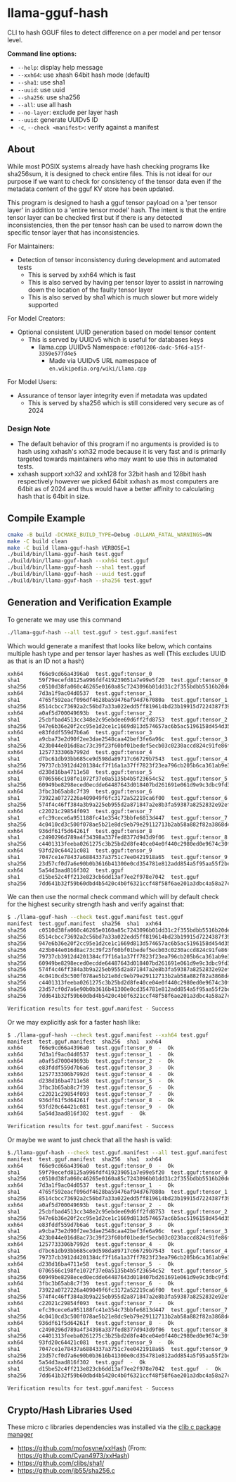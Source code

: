 
# llama-gguf-hash

CLI to hash GGUF files to detect difference on a per model and per tensor level.

**Command line options:**

- `--help`: display help message
- `--xxh64`: use xhash 64bit hash mode (default)
- `--sha1`: use sha1
- `--uuid`: use uuid
- `--sha256`: use sha256
- `--all`: use all hash
- `--no-layer`: exclude per layer hash
- `--uuid`: generate UUIDv5 ID
- `-c`, `--check <manifest>`:  verify against a manifest

## About

While most POSIX systems already have hash checking programs like sha256sum, it
is designed to check entire files. This is not ideal for our purpose if we want
to check for consistency of the tensor data even if the metadata content of the
gguf KV store has been updated.

This program is designed to hash a gguf tensor payload on a 'per tensor layer'
in addition to a 'entire tensor model' hash. The intent is that the entire
tensor layer can be checked first but if there is any detected inconsistencies,
then the per tensor hash can be used to narrow down the specific tensor layer
that has inconsistencies.

For Maintainers:
- Detection of tensor inconsistency during development and automated tests
    - This is served by xxh64 which is fast
    - This is also served by having per tensor layer to assist in narrowing down
      the location of the faulty tensor layer
    - This is also served by sha1 which is much slower but more widely supported

For Model Creators:
- Optional consistent UUID generation based on model tensor content
    - This is served by UUIDv5 which is useful for databases keys
        - llama.cpp UUIDv5 Namespace: `ef001206-dadc-5f6d-a15f-3359e577d4e5`
            - Made via UUIDv5 URL namespace of `en.wikipedia.org/wiki/Llama.cpp`

For Model Users:
- Assurance of tensor layer integrity even if metadata was updated
    - This is served by sha256 which is still considered very secure as of 2024

### Design Note

- The default behavior of this program if no arguments is provided is to hash
  using xxhash's xxh32 mode because it is very fast and is primarily targeted
  towards maintainers who may want to use this in automated tests.
- xxhash support xxh32 and xxh128 for 32bit hash and 128bit hash respectively
  however we picked 64bit xxhash as most computers are 64bit as of 2024 and thus
  would have a better affinity to calculating hash that is 64bit in size.

## Compile Example

```bash
cmake -B build -DCMAKE_BUILD_TYPE=Debug -DLLAMA_FATAL_WARNINGS=ON
make -C build clean
make -C build llama-gguf-hash VERBOSE=1
./build/bin/llama-gguf-hash test.gguf
./build/bin/llama-gguf-hash --xxh64 test.gguf
./build/bin/llama-gguf-hash --sha1 test.gguf
./build/bin/llama-gguf-hash --uuid test.gguf
./build/bin/llama-gguf-hash --sha256 test.gguf
```

## Generation and Verification Example

To generate we may use this command

```bash
./llama-gguf-hash --all test.gguf > test.gguf.manifest
```

Which would generate a manifest that looks like below, which contains multiple hash type and per tensor layer hashes as well
(This excludes UUID as that is an ID not a hash)

```bash
xxh64     f66e9cd66a4396a0  test.gguf:tensor_0
sha1      59f79ecefd8125a996fdf419239051a7e99e5f20  test.gguf:tensor_0
sha256    c0510d38fa060c46265e0160a85c7243096b01dd31c2f355bdbb5516b20de1bd  test.gguf:tensor_0
xxh64     7d3a1f9ac04d0537  test.gguf:tensor_1
sha1      4765f592eacf096df4628ba59476af94d767080a  test.gguf:tensor_1
sha256    8514cbcc73692a2c56bd7a33a022edd5ff819614bd23b19915d7224387f397a7  test.gguf:tensor_1
xxh64     a0af5d700049693b  test.gguf:tensor_2
sha1      25cbfbad4513cc348e2c95ebdee69d6ff2fd8753  test.gguf:tensor_2
sha256    947e6b36e20f2cc95e1d2ce1c1669d813d574657ac6b5ac5196158d454d35180  test.gguf:tensor_2
xxh64     e83fddf559d7b6a6  test.gguf:tensor_3
sha1      a9cba73e2d90f2ee3dae2548caa42bef3fe6a96c  test.gguf:tensor_3
sha256    423b044e016d8ac73c39f23f60bf01bedef5ecb03c0230accd824c91fe86f1a1  test.gguf:tensor_3
xxh64     1257733306b7992d  test.gguf:tensor_4
sha1      d7bc61db93bb685ce9d598da89717c66729b7543  test.gguf:tensor_4
sha256    79737cb3912d4201384cf7f16a1a37ff7823f23ea796cb205b6ca361ab9e3ebf  test.gguf:tensor_4
xxh64     d238d16ba4711e58  test.gguf:tensor_5
sha1      0706566c198fe1072f37e0a5135b4b5f23654c52  test.gguf:tensor_5
sha256    60949be8298eced0ecdde64487643d018407bd261691e061d9e9c3dbc9fd358b  test.gguf:tensor_5
xxh64     3fbc3b65ab8c7f39  test.gguf:tensor_6
sha1      73922a0727226a409049f6fc3172a52219ca6f00  test.gguf:tensor_6
sha256    574f4c46ff384a3b9a225eb955d2a871847a2e8b3fa59387a8252832e92ef7b0  test.gguf:tensor_6
xxh64     c22021c29854f093  test.gguf:tensor_7
sha1      efc39cece6a951188fc41e354c73bbfe6813d447  test.gguf:tensor_7
sha256    4c0410cd3c500f078ae5b21e8dc9eb79e29112713b2ab58a882f82a3868d4d75  test.gguf:tensor_7
xxh64     936df61f5d64261f  test.gguf:tensor_8
sha1      c2490296d789a4f34398a337fed8377d943d9f06  test.gguf:tensor_8
sha256    c4401313feeba0261275c3b25bd2d8fe40ce04e0f440c2980ed0e9674c30ff01  test.gguf:tensor_8
xxh64     93fd20c64421c081  test.gguf:tensor_9
sha1      7047ce1e78437a6884337a3751c7ee0421918a65  test.gguf:tensor_9
sha256    23d57cf0d7a6e90b0b3616b41300e0cd354781e812add854a5f95aa55f2bc514  test.gguf:tensor_9
xxh64     5a54d3aad816f302  test.gguf
sha1      d15be52c4ff213e823cb6dd13af7ee2f978e7042  test.gguf
sha256    7dd641b32f59b60dbd4b5420c4b0f6321ccf48f58f6ae201a3dbc4a58a27c6e4  test.gguf
```

We can then use the normal check command which will by default check for the highest security strength hash and verify against that:

```bash
$ ./llama-gguf-hash --check test.gguf.manifest test.gguf
manifest  test.gguf.manifest  sha256  sha1  xxh64
sha256    c0510d38fa060c46265e0160a85c7243096b01dd31c2f355bdbb5516b20de1bd  test.gguf:tensor_0  -  Ok
sha256    8514cbcc73692a2c56bd7a33a022edd5ff819614bd23b19915d7224387f397a7  test.gguf:tensor_1  -  Ok
sha256    947e6b36e20f2cc95e1d2ce1c1669d813d574657ac6b5ac5196158d454d35180  test.gguf:tensor_2  -  Ok
sha256    423b044e016d8ac73c39f23f60bf01bedef5ecb03c0230accd824c91fe86f1a1  test.gguf:tensor_3  -  Ok
sha256    79737cb3912d4201384cf7f16a1a37ff7823f23ea796cb205b6ca361ab9e3ebf  test.gguf:tensor_4  -  Ok
sha256    60949be8298eced0ecdde64487643d018407bd261691e061d9e9c3dbc9fd358b  test.gguf:tensor_5  -  Ok
sha256    574f4c46ff384a3b9a225eb955d2a871847a2e8b3fa59387a8252832e92ef7b0  test.gguf:tensor_6  -  Ok
sha256    4c0410cd3c500f078ae5b21e8dc9eb79e29112713b2ab58a882f82a3868d4d75  test.gguf:tensor_7  -  Ok
sha256    c4401313feeba0261275c3b25bd2d8fe40ce04e0f440c2980ed0e9674c30ff01  test.gguf:tensor_8  -  Ok
sha256    23d57cf0d7a6e90b0b3616b41300e0cd354781e812add854a5f95aa55f2bc514  test.gguf:tensor_9  -  Ok
sha256    7dd641b32f59b60dbd4b5420c4b0f6321ccf48f58f6ae201a3dbc4a58a27c6e4  test.gguf  -  Ok

Verification results for test.gguf.manifest - Success
```

Or we may explicitly ask for a faster hash like:

```bash
$ ./llama-gguf-hash --check test.gguf.manifest --xxh64 test.gguf
manifest  test.gguf.manifest  sha256  sha1  xxh64
xxh64     f66e9cd66a4396a0  test.gguf:tensor_0  -  Ok
xxh64     7d3a1f9ac04d0537  test.gguf:tensor_1  -  Ok
xxh64     a0af5d700049693b  test.gguf:tensor_2  -  Ok
xxh64     e83fddf559d7b6a6  test.gguf:tensor_3  -  Ok
xxh64     1257733306b7992d  test.gguf:tensor_4  -  Ok
xxh64     d238d16ba4711e58  test.gguf:tensor_5  -  Ok
xxh64     3fbc3b65ab8c7f39  test.gguf:tensor_6  -  Ok
xxh64     c22021c29854f093  test.gguf:tensor_7  -  Ok
xxh64     936df61f5d64261f  test.gguf:tensor_8  -  Ok
xxh64     93fd20c64421c081  test.gguf:tensor_9  -  Ok
xxh64     5a54d3aad816f302  test.gguf  -  Ok

Verification results for test.gguf.manifest - Success
```

Or maybe we want to just check that all the hash is valid:

```bash
$./llama-gguf-hash --check test.gguf.manifest --all test.gguf.manifest
manifest  test.gguf.manifest  sha256  sha1  xxh64
xxh64     f66e9cd66a4396a0  test.gguf:tensor_0  -  Ok
sha1      59f79ecefd8125a996fdf419239051a7e99e5f20  test.gguf:tensor_0  -  Ok
sha256    c0510d38fa060c46265e0160a85c7243096b01dd31c2f355bdbb5516b20de1bd  test.gguf:tensor_0  -  Ok
xxh64     7d3a1f9ac04d0537  test.gguf:tensor_1  -  Ok
sha1      4765f592eacf096df4628ba59476af94d767080a  test.gguf:tensor_1  -  Ok
sha256    8514cbcc73692a2c56bd7a33a022edd5ff819614bd23b19915d7224387f397a7  test.gguf:tensor_1  -  Ok
xxh64     a0af5d700049693b  test.gguf:tensor_2  -  Ok
sha1      25cbfbad4513cc348e2c95ebdee69d6ff2fd8753  test.gguf:tensor_2  -  Ok
sha256    947e6b36e20f2cc95e1d2ce1c1669d813d574657ac6b5ac5196158d454d35180  test.gguf:tensor_2  -  Ok
xxh64     e83fddf559d7b6a6  test.gguf:tensor_3  -  Ok
sha1      a9cba73e2d90f2ee3dae2548caa42bef3fe6a96c  test.gguf:tensor_3  -  Ok
sha256    423b044e016d8ac73c39f23f60bf01bedef5ecb03c0230accd824c91fe86f1a1  test.gguf:tensor_3  -  Ok
xxh64     1257733306b7992d  test.gguf:tensor_4  -  Ok
sha1      d7bc61db93bb685ce9d598da89717c66729b7543  test.gguf:tensor_4  -  Ok
sha256    79737cb3912d4201384cf7f16a1a37ff7823f23ea796cb205b6ca361ab9e3ebf  test.gguf:tensor_4  -  Ok
xxh64     d238d16ba4711e58  test.gguf:tensor_5  -  Ok
sha1      0706566c198fe1072f37e0a5135b4b5f23654c52  test.gguf:tensor_5  -  Ok
sha256    60949be8298eced0ecdde64487643d018407bd261691e061d9e9c3dbc9fd358b  test.gguf:tensor_5  -  Ok
xxh64     3fbc3b65ab8c7f39  test.gguf:tensor_6  -  Ok
sha1      73922a0727226a409049f6fc3172a52219ca6f00  test.gguf:tensor_6  -  Ok
sha256    574f4c46ff384a3b9a225eb955d2a871847a2e8b3fa59387a8252832e92ef7b0  test.gguf:tensor_6  -  Ok
xxh64     c22021c29854f093  test.gguf:tensor_7  -  Ok
sha1      efc39cece6a951188fc41e354c73bbfe6813d447  test.gguf:tensor_7  -  Ok
sha256    4c0410cd3c500f078ae5b21e8dc9eb79e29112713b2ab58a882f82a3868d4d75  test.gguf:tensor_7  -  Ok
xxh64     936df61f5d64261f  test.gguf:tensor_8  -  Ok
sha1      c2490296d789a4f34398a337fed8377d943d9f06  test.gguf:tensor_8  -  Ok
sha256    c4401313feeba0261275c3b25bd2d8fe40ce04e0f440c2980ed0e9674c30ff01  test.gguf:tensor_8  -  Ok
xxh64     93fd20c64421c081  test.gguf:tensor_9  -  Ok
sha1      7047ce1e78437a6884337a3751c7ee0421918a65  test.gguf:tensor_9  -  Ok
sha256    23d57cf0d7a6e90b0b3616b41300e0cd354781e812add854a5f95aa55f2bc514  test.gguf:tensor_9  -  Ok
xxh64     5a54d3aad816f302  test.gguf  -  Ok
sha1      d15be52c4ff213e823cb6dd13af7ee2f978e7042  test.gguf  -  Ok
sha256    7dd641b32f59b60dbd4b5420c4b0f6321ccf48f58f6ae201a3dbc4a58a27c6e4  test.gguf  -  Ok

Verification results for test.gguf.manifest - Success
```


## Crypto/Hash Libraries Used

These micro c libraries dependencies was installed via the [clib c package manager](https://github.com/clibs)

- https://github.com/mofosyne/xxHash (From: https://github.com/Cyan4973/xxHash)
- https://github.com/clibs/sha1/
- https://github.com/jb55/sha256.c

